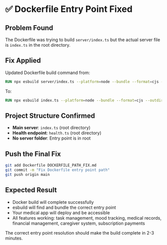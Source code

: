 # ✅ Dockerfile Entry Point Fixed

## Problem Found
The Dockerfile was trying to build `server/index.ts` but the actual server file is `index.ts` in the root directory.

## Fix Applied
Updated Dockerfile build command from:
```dockerfile
RUN npx esbuild server/index.ts --platform=node --bundle --format=cjs --outdir=dist
```

To:
```dockerfile
RUN npx esbuild index.ts --platform=node --bundle --format=cjs --outdir=dist
```

## Project Structure Confirmed
- **Main server**: `index.ts` (root directory)
- **Health endpoint**: `health.ts` (root directory)  
- **No server folder**: Entry point is in root

## Push the Final Fix
```bash
git add Dockerfile DOCKERFILE_PATH_FIX.md
git commit -m "Fix Dockerfile entry point path"
git push origin main
```

## Expected Result
- Docker build will complete successfully
- esbuild will find and bundle the correct entry point
- Your medical app will deploy and be accessible
- All features working: task management, mood tracking, medical records, financial management, caregiver system, subscription payments

The correct entry point resolution should make the build complete in 2-3 minutes.
